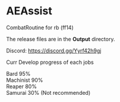 # AEAssist
 CombatRoutine for rb (ff14)

The release files are in the __Output__ directory.  

Discord: https://discord.gg/Yyrf42h9gj  

Curr Develop progress of each jobs  

Bard 95%  
Machinist 90%  
Reaper 80%  
Samurai 30%  (Not recommended)
